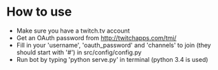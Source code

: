 
How to use
============
* Make sure you have a twitch.tv account
* Get an OAuth password from http://twitchapps.com/tmi/
* Fill in your 'username', 'oauth_password' and 'channels' to join (they should start with '#') in src/config/config.py
* Run bot by typing 'python serve.py' in terminal (python 3.4 is used)